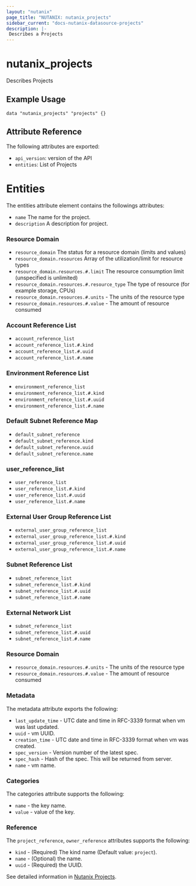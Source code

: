 ```yaml
---
layout: "nutanix"
page_title: "NUTANIX: nutanix_projects"
sidebar_current: "docs-nutanix-datasource-projects"
description: |-
 Describes a Projects
---
```


# nutanix_projects

Describes Projects

## Example Usage

```hcl
data "nutanix_projects" "projects" {}
```


## Attribute Reference

The following attributes are exported:

* `api_version`: version of the API
* `entities`: List of Projects

# Entities

The entities attribute element contains the followings attributes:

* `name` The name for the project.
* `description` A description for project.

### Resource Domain
* `resource_domain` The status for a resource domain (limits and values)
* `resource_domain.resources` Array of the utilization/limit for resource types
* `resource_domain.resources.#.limit` The resource consumption limit (unspecified is unlimited)
* `resource_domain.resources.#.resource_type` The type of resource (for example storage, CPUs)
* `resource_domain.resources.#.units` - The units of the resource type
* `resource_domain.resources.#.value` - The amount of resource consumed

### Account Reference List
* `account_reference_list`
* `account_reference_list.#.kind`
* `account_reference_list.#.uuid`
* `account_reference_list.#.name`

### Environment Reference List
* `environment_reference_list`
* `environment_reference_list.#.kind`
* `environment_reference_list.#.uuid`
* `environment_reference_list.#.name`

### Default Subnet Reference Map
* `default_subnet_reference`
* `default_subnet_reference.kind`
* `default_subnet_reference.uuid`
* `default_subnet_reference.name`

### user_reference_list
* `user_reference_list`
* `user_reference_list.#.kind`
* `user_reference_list.#.uuid`
* `user_reference_list.#.name`

### External User Group Reference List
* `external_user_group_reference_list`
* `external_user_group_reference_list.#.kind`
* `external_user_group_reference_list.#.uuid`
* `external_user_group_reference_list.#.name`

### Subnet Reference List
* `subnet_reference_list`
* `subnet_reference_list.#.kind`
* `subnet_reference_list.#.uuid`
* `subnet_reference_list.#.name`

### External Network List
* `subnet_reference_list`
* `subnet_reference_list.#.uuid`
* `subnet_reference_list.#.name`

### Resource Domain
* `resource_domain.resources.#.units` - The units of the resource type
* `resource_domain.resources.#.value` - The amount of resource consumed

### Metadata
The metadata attribute exports the following:

* `last_update_time` - UTC date and time in RFC-3339 format when vm was last updated.
* `uuid` - vm UUID.
* `creation_time` - UTC date and time in RFC-3339 format when vm was created.
* `spec_version` - Version number of the latest spec.
* `spec_hash` - Hash of the spec. This will be returned from server.
* `name` - vm name.

### Categories
The categories attribute supports the following:

* `name` - the key name.
* `value` - value of the key.

### Reference
The `project_reference`, `owner_reference` attributes supports the following:

* `kind` - (Required) The kind name (Default value: `project`).
* `name` - (Optional) the name.
* `uuid` - (Required) the UUID.


See detailed information in [Nutanix Projects](https://www.nutanix.dev/reference/prism_central/v3/api/projects/postprojectslist).
